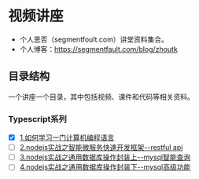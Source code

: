 # 视频讲座
- 个人思否（segmentfoult.com）讲堂资料集合。
- 个人博客：https://segmentfault.com/blog/zhoutk
## 目录结构
一个讲座一个目录，其中包括视频、课件和代码等相关资料。
### Typescript系列
- [x] [1.如何学习一门计算机编程语言](https://github.com/zhoutk/sifou/tree/master/001.运用typescript进行node.js后端开发精要)
- [ ] [2.nodejs实战之智能微服务快速开发框架--restful api](https://github.com/zhoutk/sifou/tree/master/002.nodejs实战之智能微服务快速开发框架)
- [ ] [3.nodejs实战之通用数据库操作封装上--mysql智能查询](https://github.com/zhoutk/sifou/tree/master/003.nodejs实战之通用数据库操作封装上)
- [ ] [4.nodejs实战之通用数据库操作封装下--mysql高级功能](https://github.com/zhoutk/sifou/tree/master/004.nodejs实战之通用数据库操作封装下)
